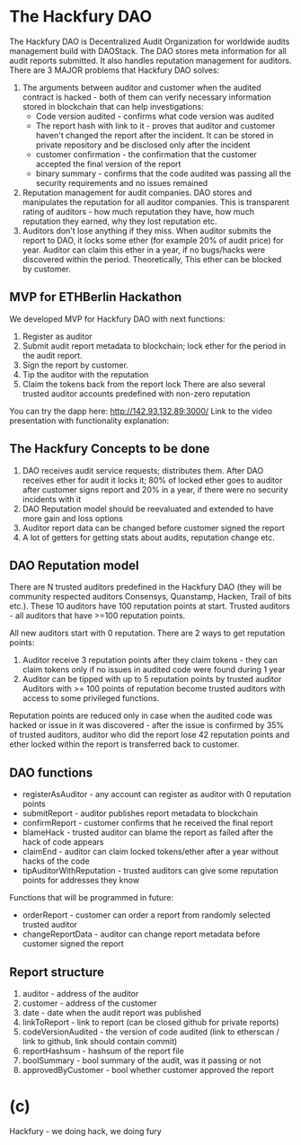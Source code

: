 # The Hackfury DAO

The Hackfury DAO is Decentralized Audit Organization for worldwide audits management build with DAOStack. The DAO stores meta information for all audit reports submitted. It also handles reputation management for auditors.
There are 3 MAJOR problems that Hackfury DAO solves:
1. The arguments between auditor and customer when the audited contract is hacked - both of them can verify necessary information stored in blockchain that can help investigations:
    - Code version audited - confirms what code version was audited
    - The report hash with link to it - proves that auditor and customer haven't changed the report after the incident. It can be stored in private repository and be disclosed only after the incident
    - customer confirmation - the confirmation that the customer accepted the final version of the report
    - binary summary - confirms that the code audited was passing all the security requirements and no issues remained
2. Reputation management for audit companies. DAO stores and manipulates the reputation for all auditor companies. This is transparent rating of auditors - how much reputation they have, how much reputation they earned, why they lost reputation etc.
3. Auditors don't lose anything if they miss. When auditor submits the report to DAO, it locks some ether (for example 20% of audit price) for year. Auditor can claim this ether in a year, if no bugs/hacks were discovered within the period. Theoretically, This ether can be blocked by customer.

## MVP for ETHBerlin Hackathon

We developed MVP for Hackfury DAO with next functions:
1. Register as auditor
2. Submit audit report metadata to blockchain; lock ether for the period in the audit report.
3. Sign the report by customer.
4. Tip the auditor with the reputation
5. Claim the tokens back from the report lock
There are also several trusted auditor accounts predefined with non-zero reputation

You can try the dapp here: http://142.93.132.89:3000/
Link to the video presentation with functionality explanation:

## The Hackfury Concepts to be done

1. DAO receives audit service requests; distributes them. After DAO receives ether for audit it locks it; 80% of locked ether goes to auditor after customer signs report and 20% in a year, if there were no security incidents with it
2. DAO Reputation model should be reevaluated and extended to have more gain and loss options
3. Auditor report data can be changed before customer signed the report
4. A lot of getters for getting stats about audits, reputation change etc.

## DAO Reputation model

There are N trusted auditors predefined in the Hackfury DAO (they will be community respected auditors Consensys, Quanstamp, Hacken, Trail of bits etc.). These 10 auditors have 100 reputation points at start. Trusted auditors - all auditors that have >=100 reputation points.

All new auditors start with 0 reputation. There are 2 ways to get reputation points:
1. Auditor receive 3 reputation points after they claim tokens - they can claim tokens only if no issues in audited code were found during 1 year
2. Auditor can be tipped with up to 5 reputation points by trusted auditor
Auditors with >= 100 points of reputation become trusted auditors with access to some privileged functions.

Reputation points are reduced only in case when the audited code was hacked or issue in it was discovered - after the issue is confirmed by 35% of trusted auditors, auditor who did the report lose 42 reputation points and ether locked within the report is transferred back to customer.

## DAO functions

- registerAsAuditor - any account can register as auditor with 0 reputation points
- submitReport - auditor publishes report metadata to blockchain
- confirmReport - customer confirms that he received the final report
- blameHack - trusted auditor can blame the report as failed after the hack of code appears
- claimEnd - auditor can claim locked tokens/ether after a year without hacks of the code
- tipAuditorWithReputation - trusted auditors can give some reputation points for addresses they know

Functions that will be programmed in future:
- orderReport - customer can order a report from randomly selected trusted auditor
- changeReportData - auditor can change report metadata before customer signed the report

## Report structure

1. auditor - address of the auditor
2. customer - address of the customer
3. date - date when the audit report was published
4. linkToReport - link to report (can be closed github for private reports)
5. codeVersionAudited - the version of code audited (link to etherscan / link to github, link should contain commit)
6. reportHashsum - hashsum of the report file
7. boolSummary - bool summary of the audit, was it passing or not
8. approvedByCustomer - bool whether customer approved the report

# (c)
Hackfury - we doing hack, we doing fury
